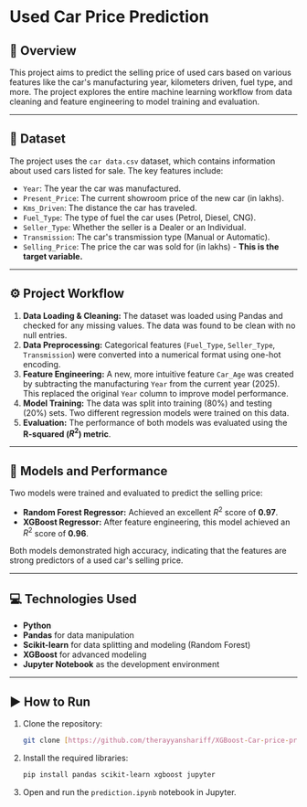# Used Car Price Prediction

## 📝 Overview

This project aims to predict the selling price of used cars based on various features like the car's manufacturing year, kilometers driven, fuel type, and more. The project explores the entire machine learning workflow from data cleaning and feature engineering to model training and evaluation.

---

## 💾 Dataset

The project uses the `car data.csv` dataset, which contains information about used cars listed for sale. The key features include:
* `Year`: The year the car was manufactured.
* `Present_Price`: The current showroom price of the new car (in lakhs).
* `Kms_Driven`: The distance the car has traveled.
* `Fuel_Type`: The type of fuel the car uses (Petrol, Diesel, CNG).
* `Seller_Type`: Whether the seller is a Dealer or an Individual.
* `Transmission`: The car's transmission type (Manual or Automatic).
* `Selling_Price`: The price the car was sold for (in lakhs) - **This is the target variable.**

---

## ⚙️ Project Workflow

1.  **Data Loading & Cleaning:** The dataset was loaded using Pandas and checked for any missing values. The data was found to be clean with no null entries.
2.  **Data Preprocessing:** Categorical features (`Fuel_Type`, `Seller_Type`, `Transmission`) were converted into a numerical format using one-hot encoding.
3.  **Feature Engineering:** A new, more intuitive feature `Car_Age` was created by subtracting the manufacturing `Year` from the current year (2025). This replaced the original `Year` column to improve model performance.
4.  **Model Training:** The data was split into training (80%) and testing (20%) sets. Two different regression models were trained on this data.
5.  **Evaluation:** The performance of both models was evaluated using the **R-squared ($R^2$) metric**.

---

## 🤖 Models and Performance

Two models were trained and evaluated to predict the selling price:

* **Random Forest Regressor:** Achieved an excellent $R^2$ score of **0.97**.
* **XGBoost Regressor:** After feature engineering, this model achieved an $R^2$ score of **0.96**.

Both models demonstrated high accuracy, indicating that the features are strong predictors of a used car's selling price.

---

## 💻 Technologies Used

* **Python**
* **Pandas** for data manipulation
* **Scikit-learn** for data splitting and modeling (Random Forest)
* **XGBoost** for advanced modeling
* **Jupyter Notebook** as the development environment

---

## ▶️ How to Run

1.  Clone the repository:
    ```bash
    git clone [https://github.com/therayyanshariff/XGBoost-Car-price-prediction.git](https://github.com/therayyanshariff/XGBoost-Car-price-prediction)
    ```
2.  Install the required libraries:
    ```bash
    pip install pandas scikit-learn xgboost jupyter
    ```
3.  Open and run the `prediction.ipynb` notebook in Jupyter.